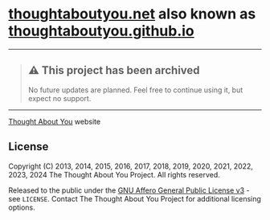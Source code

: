 # [thoughtaboutyou.net][TAY] also known as [thoughtaboutyou.github.io](thoughtaboutyou.github.io)



---



> ## ⚠️ This project has been archived
>
> No future updates are planned. Feel free to continue using it, but expect no support.



---



[Thought About You][TAY] website



## License

Copyright (C) 2013, 2014, 2015, 2016, 2017, 2018, 2019, 2020, 2021, 2022, 2023, 2024 The Thought About You Project. All rights reserved.

Released to the public under the [GNU Affero General Public License v3](https://www.gnu.org/licenses/agpl-3.0.html) - see `LICENSE`. Contact The Thought About You Project for additional licensing options.



[TAY]: https://thoughtaboutyou.net/
